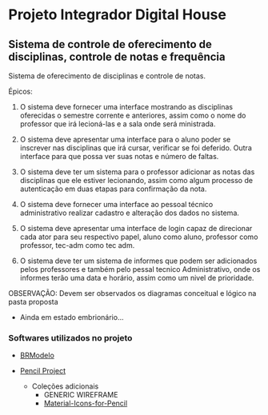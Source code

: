 # Projeto Integrador Digital House

## Sistema de controle de oferecimento de disciplinas, controle de notas e frequência

Sistema de oferecimento de disciplinas e controle de notas.

Épicos:
1. O sistema deve fornecer uma interface mostrando as disciplinas oferecidas o semestre corrente e anteriores, assim como o nome do professor que irá lecioná-las e a sala onde será ministrada.

1. O sistema deve apresentar uma interface para o aluno poder se inscrever nas disciplinas que irá cursar, verificar se foi deferido. Outra interface para que possa ver suas notas e número de faltas.

1. O sistema deve ter um sistema para o professor adicionar as notas das disciplinas que ele estiver lecionando, assim como algum processo de autenticação em duas etapas para confirmação da nota.

1. O sistema deve fornecer uma interface ao pessoal técnico administrativo realizar cadastro e alteração dos dados no sistema.

1. O sistema deve apresentar uma interface de login capaz de direcionar cada ator para seu respectivo papel, aluno como aluno, professor como professor, tec-adm como tec adm.

1. O sistema deve ter um sistema de informes que podem ser adicionados pelos professores e também pelo pessal tecnico Administrativo, onde os informes terão uma data e horário, assim como um nivel de prioridade.

OBSERVAÇÃO: Devem ser observados os diagramas conceitual e lógico na pasta proposta

* Ainda em estado embrionário...

### Softwares utilizados no projeto

* [BRModelo](https://sourceforge.net/projects/brmodelo/)
  
* [Pencil Project](https://pencil.evolus.vn/)
  * Coleções adicionais
    * GENERIC WIREFRAME
    * [Material-Icons-for-Pencil](https://github.com/nathanielw/Material-Icons-for-Pencil/releases/tag/v2.0.0)
